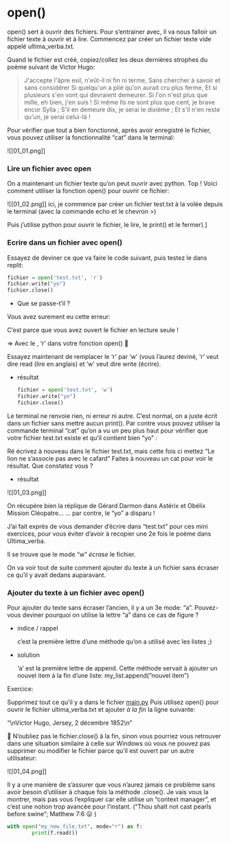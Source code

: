 # open()
    

open() sert à ouvrir des fichiers. Pour s’entrainer avec, il va nous falloir un fichier texte à ouvrir et à lire. Commencez par créer un fichier texte vide appelé ultima_verba.txt.

Quand le fichier est créé, copiez/collez les deux dernières strophes du poème suivant de Victor Hugo:

> J'accepte l'âpre exil, n'eût-il ni fin ni terme, Sans chercher à savoir et sans considérer Si quelqu'un a plié qu'on aurait cru plus ferme, Et si plusieurs s'en vont qui devraient demeurer.
>Si l'on n'est plus que mille, eh bien, j'en suis ! Si même Ils ne sont plus que cent, je brave encor Sylla ; S'il en demeure dix, je serai le dixième ; Et s'il n'en reste qu'un, je serai celui-là !
    
Pour vérifier que tout a bien fonctionné, après avoir enregistré le fichier, vous pouvez utiliser la fonctionnalité “cat” dans le terminal:


![[01_01.png]]
    
    
### Lire un fichier avec open
    
On a maintenant un fichier texte qu’on peut ouvrir avec python. Top ! Voici comment utiliser la fonction open() pour ouvrir ce fichier:

![[01_02.png]]
ici, je commence par créer un fichier test.txt à la volée depuis le terminal (avec la commande echo et le chevron >)

Puis j’utilise python pour ouvrir le fichier, le lire, le print() et le fermer).]
    

### Ecrire dans un fichier avec open()
    
Essayez de deviner ce que va faire le code suivant, puis testez le dans replit:
    
```python
fichier = open('test.txt', 'r')
fichier.write("yo")
fichier.close()
```
    
- Que se passe-t’il ?
        
Vous avez surement eu cette erreur:

C’est parce que vous avez ouvert le fichier en lecture seule !

⇒ Avec le , ‘r’ dans votre fonction open() 🙂

Essayez maintenant de remplacer le ‘r’ par ‘w’ (vous l’aurez deviné, ‘r’ veut dire read (lire en anglais) et ‘w’ veut dire write (écrire).

- résultat
	
	```python
	fichier = open('test.txt', 'w')
	fichier.write("yo")
	fichier.close()
	```
        
Le terminal ne renvoie rien, ni erreur ni autre. C’est normal, on a juste écrit dans un fichier sans mettre aucun print(). Par contre vous pouvez utiliser la commande terminal “cat” qu’on a vu un peu plus haut pour vérifier que votre fichier test.txt existe et qu’il contient bien “yo” :
        
Ré écrivez à nouveau dans le fichier test.txt, mais cette fois ci mettez “Le lion ne s’associe pas avec le cafard” Faites à nouveau un cat pour voir le résultat. Que constatez vous ?
    
- résultat
        
![[01_03.png]]
        
On récupère bien la réplique de Gérard Darmon dans Astérix et Obélix Mission Cléopatre… … par contre, le “yo” a disparu !
        
J’ai fait exprès de vous demander d’écrire dans “test.txt” pour ces mini exercices, pour vous éviter d’avoir à recopier une 2e fois le poème dans Ultima_verba.
        
Il se trouve que le mode “w” _écrase_ le fichier.
        
On va voir tout de suite comment ajouter du texte à un fichier sans écraser ce qu’il y avait dedans auparavant.
        
### Ajouter du texte à un fichier avec open()
    
Pour ajouter du texte sans écraser l’ancien, il y a un 3e mode: “a”. Pouvez-vous deviner pourquoi on utilise la lettre “a” dans ce cas de figure ?
    
- indice / rappel
        
	c’est la première lettre d’une méthode qu’on a utilisé avec les listes ;)
        
- solution
        
    ‘a’ est la première lettre de append. Cette méthode servait à ajouter un nouvel item à la fin d’une liste: my_list.append(”nouvel item”)
        
    
Exercice:

Supprimez tout ce qu’il y a dans le fichier [main.py](http://main.py) Puis utilisez open() pour ouvrir le fichier ultima_verba.txt et ajouter _à la fin_ la ligne suivante:

“\nVictor Hugo, Jersey, 2 décembre 1852\n”


🚨 N’oubliez pas le fichier.close() à la fin, sinon vous pourriez vous retrouver dans une situation similaire à celle sur Windows où vous ne pouvez pas supprimer ou modifier le fichier parce qu’il est ouvert par un autre utilisateur:
    
![[01_04.png]]
    
Il y a une manière de s’assurer que vous n’aurez jamais ce problème sans avoir besoin d’utiliser à chaque fois la méthode .close(). Je vais vous la montrer, mais pas vous l’expliquer car elle utilise un “context manager”, et c’est une notion trop avancée pour l’instant. (“Thou shalt not cast pearls before swine”; Matthew 7:6 😛 )
    
```python
with open("my_new_file.txt", mode="r") as f:
		print(f.read())
```
    
